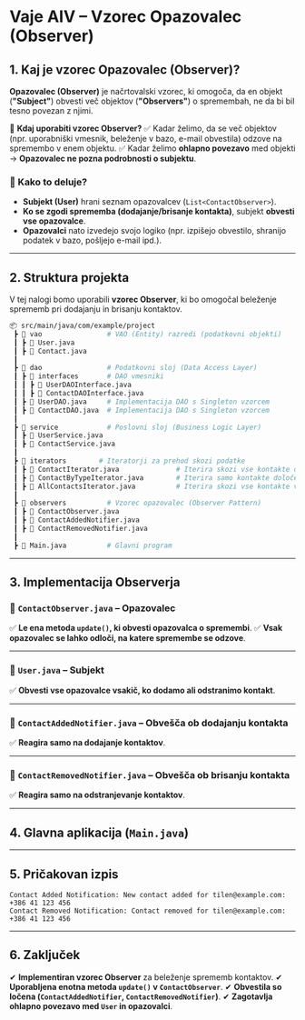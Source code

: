 # **Vaje AIV – Vzorec Opazovalec (Observer)**

## **1. Kaj je vzorec Opazovalec (Observer)?**
**Opazovalec (Observer)** je načrtovalski vzorec, ki omogoča, da en objekt (**"Subject"**) obvesti več objektov (**"Observers"**) o spremembah, ne da bi bil tesno povezan z njimi.

👀 **Kdaj uporabiti vzorec Observer?**
✅ Kadar želimo, da se več objektov (npr. uporabniški vmesnik, beleženje v bazo, e-mail obvestila) odzove na spremembo v enem objektu.
✅ Kadar želimo **ohlapno povezavo** med objekti → **Opazovalec ne pozna podrobnosti o subjektu**.

### **🔹 Kako to deluje?**
- **Subjekt (User)** hrani seznam opazovalcev (`List<ContactObserver>`).
- **Ko se zgodi sprememba (dodajanje/brisanje kontakta)**, subjekt **obvesti vse opazovalce**.
- **Opazovalci** nato izvedejo svojo logiko (npr. izpišejo obvestilo, shranijo podatek v bazo, pošljejo e-mail ipd.).

---

## **2. Struktura projekta**
V tej nalogi bomo uporabili **vzorec Observer**, ki bo omogočal beleženje sprememb pri dodajanju in brisanju kontaktov.

```bash
📦 src/main/java/com/example/project
 ┣ 📂 vao                # VAO (Entity) razredi (podatkovni objekti)
 ┃ ┣ 📜 User.java
 ┃ ┣ 📜 Contact.java
 ┃
 ┣ 📂 dao                # Podatkovni sloj (Data Access Layer)
 ┃ ┣ 📂 interfaces       # DAO vmesniki
 ┃ ┃ ┣ 📜 UserDAOInterface.java
 ┃ ┃ ┣ 📜 ContactDAOInterface.java
 ┃ ┣ 📜 UserDAO.java     # Implementacija DAO s Singleton vzorcem
 ┃ ┣ 📜 ContactDAO.java  # Implementacija DAO s Singleton vzorcem
 ┃
 ┣ 📂 service            # Poslovni sloj (Business Logic Layer)
 ┃ ┣ 📜 UserService.java
 ┃ ┣ 📜 ContactService.java
 ┃
 ┣ 📂 iterators        # Iteratorji za prehod skozi podatke
 ┃ ┣ 📜 ContactIterator.java              # Iterira skozi vse kontakte določenega uporabnika
 ┃ ┣ 📜 ContactByTypeIterator.java        # Iterira samo kontakte določenega tipa (npr. mobile)
 ┃ ┣ 📜 AllContactsIterator.java          # Iterira skozi vse kontakte vseh uporabnikov
 ┃
 ┣ 📂 observers          # Vzorec opazovalec (Observer Pattern)
 ┃ ┣ 📜 ContactObserver.java
 ┃ ┣ 📜 ContactAddedNotifier.java
 ┃ ┣ 📜 ContactRemovedNotifier.java
 ┃
 ┣ 📜 Main.java          # Glavni program
```

---

## **3. Implementacija Observerja**
### **📜 `ContactObserver.java` – Opazovalec**

✅ **Le ena metoda `update()`, ki obvesti opazovalca o spremembi**.
✅ **Vsak opazovalec se lahko odloči, na katere spremembe se odzove**.

---

### **📜 `User.java` – Subjekt**

✅ **Obvesti vse opazovalce vsakič, ko dodamo ali odstranimo kontakt**.

---

### **📜 `ContactAddedNotifier.java` – Obvešča ob dodajanju kontakta**

✅ **Reagira samo na dodajanje kontaktov**.

---

### **📜 `ContactRemovedNotifier.java` – Obvešča ob brisanju kontakta**

✅ **Reagira samo na odstranjevanje kontaktov**.

---

## **4. Glavna aplikacija (`Main.java`)**

---

## **5. Pričakovan izpis**
```
Contact Added Notification: New contact added for tilen@example.com: +386 41 123 456
Contact Removed Notification: Contact removed for tilen@example.com: +386 41 123 456
```

---

## **6. Zaključek**
✔ **Implementiran vzorec Observer** za beleženje sprememb kontaktov.
✔ **Uporabljena enotna metoda `update()` v `ContactObserver`**.
✔ **Obvestila so ločena (`ContactAddedNotifier`, `ContactRemovedNotifier`)**.
✔ **Zagotavlja ohlapno povezavo med `User` in opazovalci**.
